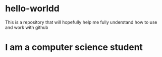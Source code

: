 # hello-worldd
This is a repository that will hopefully help me fully understand how to use and work with github
# I am a computer science student

